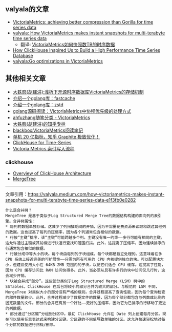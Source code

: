 ## valyala的文章
* [VictoriaMetrics: achieving better compression than Gorilla for time series data](https://faun.pub/victoriametrics-achieving-better-compression-for-time-series-data-than-gorilla-317bc1f95932)
* [valyala: How VictoriaMetrics makes instant snapshots for multi-terabyte time series data](https://valyala.medium.com/how-victoriametrics-makes-instant-snapshots-for-multi-terabyte-time-series-data-e1f3fb0e0282)
  - 翻译: [VictoriaMetrics如何快照数TB的时序数据](https://zhuanlan.zhihu.com/p/315583711)
* [How ClickHouse Inspired Us to Build a High Performance Time Series Database](https://altinity.com/wp-content/uploads/2021/11/How-ClickHouse-Inspired-Us-to-Build-a-High-Performance-Time-Series-Database.pdf)
* [valyala:Go optimizations in VictoriaMetrics](https://docs.google.com/presentation/d/1k7OjHvxTHA7669MFwsNTCx8hII-a8lNvpmQetLxmrEU/edit#slide=id.g623cf286f0_0_571)


## 其他相关文章

* [大铁憨(胡建洪):浅析下开源时序数据库VictoriaMetrics的存储机制](https://zhuanlan.zhihu.com/p/368912946)
* [介绍一个golang库：fastcache](https://mp.weixin.qq.com/s?__biz=MzI0NzM3NDAyNQ==&mid=2247483766&idx=1&sn=5b941a3c2211eff104064d595c04e7df&chksm=e9b048d0dec7c1c687e639928c8ff3e299194e8ff1ed8ad5d0eb2258468eb48ead77e273e0d6&token=1570151211&lang=zh_CN#rd)
* [介绍一个golang库：zstd](https://www.cnblogs.com/ahfuzhang/p/15842350.html)
* [golang源码阅读：VictoriaMetrics中协程优先级的处理方式](https://www.cnblogs.com/ahfuzhang/p/15847860.html)
* [ahfuzhang随笔分类 - VictoriaMetrics](https://www.cnblogs.com/ahfuzhang/category/2076800.html)
* [大铁憨(胡建洪)的知乎专栏](https://www.zhihu.com/people/datiehan/posts)
* [blackbox:VictoriaMetrics阅读笔记](https://zhuanlan.zhihu.com/p/394961301)
* [单机 20 亿指标，知乎 Graphite 极致优化！](https://github.com/zhihu/promate/wiki/%E5%8D%95%E6%9C%BA-20-%E4%BA%BF%E6%8C%87%E6%A0%87%EF%BC%8C%E7%9F%A5%E4%B9%8E-Graphite-%E6%9E%81%E8%87%B4%E4%BC%98%E5%8C%96%EF%BC%81)
* [ClickHouse for Time-Series](https://www.percona.com/sites/default/files/ple19-slides/day1-pm/clickhouse-for-timeseries.pdf)
* [Victoria Metrics 索引写入流程](https://juejin.cn/post/6854573222373900301)

### clickhouse
* [Overview of ClickHouse Architecture](https://clickhouse.com/docs/en/development/architecture/#merge-tree)
* [MergeTree](https://clickhouse.com/docs/zh/engines/table-engines/mergetree-family/mergetree/)

----


文章引用：https://valyala.medium.com/how-victoriametrics-makes-instant-snapshots-for-multi-terabyte-time-series-data-e1f3fb0e0282
```
什么是合并树？
MergeTree 是基于类似于Log Structured Merge Tree的数据结构构建的面向列的表引擎。合并树属性：
* 每列的数据单独存储。这减少了列扫描期间的开销，因为不需要花费资源来读取和跳过其他列的数据。这也提高了每列的压缩率，因为各个列通常包含相似的数据。
* 行按“主键”排序，该“主键”可能跨越多个列。主键没有唯一约束——多行可能有相同的主键。这允许通过主键或其前缀进行快速行查找和范围扫描。此外，这提高了压缩率，因为连续排序的行通常包含相似的数据。
* 行被分成中等大小的块。每个块由每列的子块组成。每个块都是独立处理的。这意味着在多 CPU 系统上接近完美的可扩展性——只需为所有可用的 CPU 内核提供独立的块。可以配置块大小，但建议使用大小在 64KB-2MB 范围内的子块，以便它们适合 CPU 缓存。这提高了性能，因为 CPU 缓存访问比 RAM 访问快得多。此外，当必须从具有许多行的块中访问仅几行时，这会减少开销。
* 块被合并成“部分”。这些部分类似于Log Structured Merge (LSM) 树中的SSTables。ClickHouse 在后台将较小的部分合并为较大的部分。与规范的 LSM 不同，MergeTree 对类似大小的部分没有严格的级别。合并过程提高了查询性能，因为每个查询检查的部件数量较少。此外，合并过程减少了数据文件的数量，因为每个部分都包含与列数成比例的固定数量的文件。部分的合并还有另一个好处——更好的压缩率，因为它为已排序的行移动了更近的列数据。
* 部分通过“分区键”分组到分区中。最初 ClickHouse 允许在 Date 列上创建每月分区。现在可以使用任意表达式来构建分区键。分区键的不同值导致单独的分区。这允许快速轻松地对每个分区的数据进行归档/删除。
```
